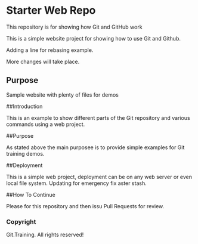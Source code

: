 # Starter Web Repo

This repository is for showing how Git and GitHub work

This is a simple website project for showing how to use Git and Github.

Adding a line for rebasing example.

More changes will take place.

## Purpose

Sample website with plenty of files for demos

##Introduction

This is an example to show different parts of the Git repository and various commands using a web project.

##Purpose

As stated above the main purposee is to provide simple examples for Git training demos.

##Deployment

This is a simple web project, deployment can be on any web server or even local file system.
Updating for emergency fix aster stash.

##How To Continue

Please for this repository and then issu Pull Requests for review.

### Copyright

Git.Training. All rights reserved!
